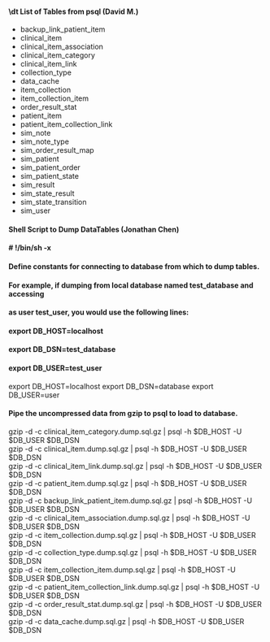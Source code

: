 
#### \dt List of Tables from psql (David M.)  

- backup_link_patient_item
- clinical_item
- clinical_item_association
- clinical_item_category
- clinical_item_link
- collection_type
- data_cache
- item_collection
- item_collection_item
- order_result_stat
- patient_item
- patient_item_collection_link
- sim_note
- sim_note_type
- sim_order_result_map
- sim_patient
- sim_patient_order
- sim_patient_state
- sim_result
- sim_state_result
- sim_state_transition
- sim_user 

#### Shell Script to Dump DataTables (Jonathan Chen) 
#### # !/bin/sh -x
#### Define constants for connecting to database from which to dump tables.
#### For example, if dumping from local database named test_database and accessing
#### as user test_user, you would use the following lines:
#### export DB_HOST=localhost
#### export DB_DSN=test_database
#### export DB_USER=test_user
export DB_HOST=localhost
export DB_DSN=database
export DB_USER=user

#### Pipe the uncompressed data from gzip to psql to load to database.
gzip -d -c clinical_item_category.dump.sql.gz | psql -h $DB_HOST -U $DB_USER $DB_DSN <br />
gzip -d -c clinical_item.dump.sql.gz | psql -h $DB_HOST -U $DB_USER $DB_DSN <br />
gzip -d -c clinical_item_link.dump.sql.gz | psql -h $DB_HOST -U $DB_USER $DB_DSN <br />
gzip -d -c patient_item.dump.sql.gz | psql -h $DB_HOST -U $DB_USER $DB_DSN <br />
gzip -d -c backup_link_patient_item.dump.sql.gz | psql -h $DB_HOST -U $DB_USER $DB_DSN <br />
gzip -d -c clinical_item_association.dump.sql.gz | psql -h $DB_HOST -U $DB_USER $DB_DSN <br />
gzip -d -c item_collection.dump.sql.gz | psql -h $DB_HOST -U $DB_USER $DB_DSN <br />
gzip -d -c collection_type.dump.sql.gz | psql -h $DB_HOST -U $DB_USER $DB_DSN <br />
gzip -d -c item_collection_item.dump.sql.gz | psql -h $DB_HOST -U $DB_USER $DB_DSN <br />
gzip -d -c patient_item_collection_link.dump.sql.gz | psql -h $DB_HOST -U $DB_USER $DB_DSN <br />
gzip -d -c order_result_stat.dump.sql.gz | psql -h $DB_HOST -U $DB_USER $DB_DSN <br />
gzip -d -c data_cache.dump.sql.gz | psql -h $DB_HOST -U $DB_USER $DB_DSN <br />
